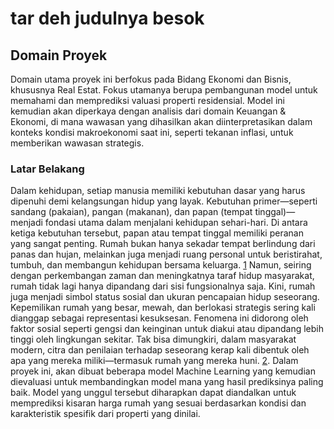 # tar deh judulnya besok

## Domain Proyek 
Domain utama proyek ini berfokus pada Bidang Ekonomi dan Bisnis, khususnya Real Estat. Fokus utamanya berupa pembangunan model untuk memahami dan memprediksi valuasi properti residensial. Model ini kemudian akan diperkaya dengan analisis dari domain Keuangan & Ekonomi, di mana wawasan yang dihasilkan akan diinterpretasikan dalam konteks kondisi makroekonomi saat ini, seperti tekanan inflasi, untuk memberikan wawasan strategis.

### Latar Belakang
Dalam kehidupan, setiap manusia memiliki kebutuhan dasar yang harus dipenuhi demi kelangsungan hidup yang layak. Kebutuhan primer—seperti sandang (pakaian), pangan (makanan), dan papan (tempat tinggal)—menjadi fondasi utama dalam menjalani kehidupan sehari-hari. Di antara ketiga kebutuhan tersebut, papan atau tempat tinggal memiliki peranan yang sangat penting. Rumah bukan hanya sekadar tempat berlindung dari panas dan hujan, melainkan juga menjadi ruang personal untuk beristirahat, tumbuh, dan membangun kehidupan bersama keluarga. [1](https://doi.org/10.35794/emba.v11i3.50231)
Namun, seiring dengan perkembangan zaman dan meningkatnya taraf hidup masyarakat, rumah tidak lagi hanya dipandang dari sisi fungsionalnya saja. Kini, rumah juga menjadi simbol status sosial dan ukuran pencapaian hidup seseorang. Kepemilikan rumah yang besar, mewah, dan berlokasi strategis sering kali dianggap sebagai representasi kesuksesan. Fenomena ini didorong oleh faktor sosial seperti gengsi dan keinginan untuk diakui atau dipandang lebih tinggi oleh lingkungan sekitar. Tak bisa dimungkiri, dalam masyarakat modern, citra dan penilaian terhadap seseorang kerap kali dibentuk oleh apa yang mereka miliki—termasuk rumah yang mereka huni. [2](https://doi.org/10.36040/jati.v7i1.6343).
Dalam proyek ini, akan dibuat beberapa model Machine Learning yang kemudian dievaluasi untuk membandingkan model mana yang hasil prediksinya paling baik. Model yang unggul tersebut diharapkan dapat diandalkan untuk memprediksi kisaran harga rumah yang sesuai berdasarkan kondisi dan karakteristik spesifik dari properti yang dinilai.
